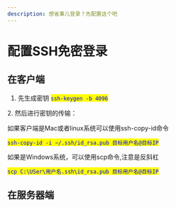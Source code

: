 ```yaml
---
description: 想省事儿登录？先配置这个吧
---
```


# 配置SSH免密登录

## 在客户端



1. 先生成密钥 <mark style="color:blue;">`ssh-keygen -b 4096`</mark>

&#x20;2\. 然后进行密钥的传输：

如果客户端是Mac或者linux系统可以使用ssh-copy-id命令

<mark style="color:blue;">`ssh-copy-id -i ~/.ssh/id_rsa.pub 目标用户名@目标IP`</mark>

如果是Windows系统，可以使用scp命令,注意是反斜杠

<mark style="color:blue;">`scp C:\USer\用户名.ssh\id_rsa.pub 目标用户名@目标IP`</mark>

## 在服务器端
